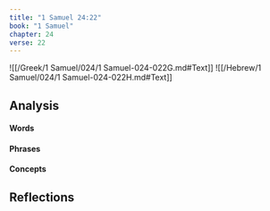 ```yaml
---
title: "1 Samuel 24:22"
book: "1 Samuel"
chapter: 24
verse: 22
---
```

![[/Greek/1 Samuel/024/1 Samuel-024-022G.md#Text]]
![[/Hebrew/1 Samuel/024/1 Samuel-024-022H.md#Text]]

## Analysis

#### Words

#### Phrases

#### Concepts

## Reflections
